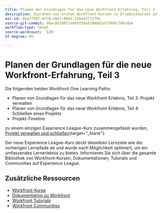 ```yaml
---
title: Planen der Grundlagen für die neue Workfront-Erfahrung, Teil 3
description: Zuordnen von ersten Workfront-Kursen zu Erlebniskursen in Liga-Kursen
exl-id: 0baff587-4fc0-4567-889d-236e43711765
source-git-commit: b0ac8b76071ade5f59b51060d2af3909c740c8b4
workflow-type: tm+mt
source-wordcount: '129'
ht-degree: 0%

---
```


# Planen der Grundlagen für die neue Workfront-Erfahrung, Teil 3

Die folgenden beiden Workfront One Learning Paths:

* Planen von Grundlagen für das neue Workfront-Erlebnis, Teil 3: Projekt verwalten
* Planen von Grundlagen für das neue Workfront-Erlebnis, Teil 4: Schließen eines Projekts
* Projekt-Timeline

zu einem einzigen Experience League-Kurs zusammengefasst wurden, [Projekt verwalten und schließen](https://experienceleague.adobe.com/?recommended=Workfront-U-1-2022.2.planners){target="_blank"}.

Der neue Experience League-Kurs deckt dieselben Lernziele wie die vorherigen Lernpfade ab und wurde nach Möglichkeit optimiert, um ein umfassendes Lernerlebnis zu bieten.  Informieren Sie sich über die gesamte Bibliothek von Workfront-Kursen, Dokumentationen, Tutorials und Communities auf Experience League.

## Zusätzliche Ressourcen

* [Workfront-Kurse](https://experienceleague.adobe.com/?lang=en&amp;Solution=Workfront#courses)
* [Dokumentation zu Workfront](https://experienceleague.adobe.com/docs/workfront.html)
* [Workfront Tutorials](https://experienceleague.adobe.com/docs/workfront-learn/tutorials-workfront/home.html)
* [Workfront Communities](https://experienceleaguecommunities.adobe.com/t5/workfront/ct-p/workfront)
